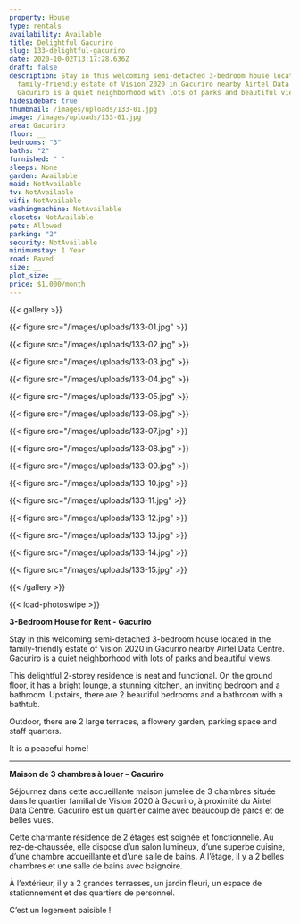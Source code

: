 ```yaml
---
property: House
type: rentals
availability: Available
title: Delightful Gacuriro
slug: 133-delightful-gacuriro
date: 2020-10-02T13:17:28.636Z
draft: false
description: Stay in this welcoming semi-detached 3-bedroom house located in the
  family-friendly estate of Vision 2020 in Gacuriro nearby Airtel Data Centre.
  Gacuriro is a quiet neighborhood with lots of parks and beautiful views.
hidesidebar: true
thumbnail: /images/uploads/133-01.jpg
image: /images/uploads/133-01.jpg
area: Gacuriro
floor: __
bedrooms: "3"
baths: "2"
furnished: " "
sleeps: None
garden: Available
maid: NotAvailable
tv: NotAvailable
wifi: NotAvailable
washingmachine: NotAvailable
closets: NotAvailable
pets: Allowed
parking: "2"
security: NotAvailable
minimumstay: 1 Year
road: Paved
size: __
plot_size: __
price: $1,000/month
---
```

{{< gallery >}}

{{< figure src="/images/uploads/133-01.jpg" >}}

{{< figure src="/images/uploads/133-02.jpg" >}}

{{< figure src="/images/uploads/133-03.jpg" >}}

{{< figure src="/images/uploads/133-04.jpg" >}}

{{< figure src="/images/uploads/133-05.jpg" >}}

{{< figure src="/images/uploads/133-06.jpg" >}}

{{< figure src="/images/uploads/133-07.jpg" >}}

{{< figure src="/images/uploads/133-08.jpg" >}}

{{< figure src="/images/uploads/133-09.jpg" >}}

{{< figure src="/images/uploads/133-10.jpg" >}}

{{< figure src="/images/uploads/133-11.jpg" >}}

{{< figure src="/images/uploads/133-12.jpg" >}}

{{< figure src="/images/uploads/133-13.jpg" >}}

{{< figure src="/images/uploads/133-14.jpg" >}}

{{< figure src="/images/uploads/133-15.jpg" >}}

{{< /gallery >}}

{{< load-photoswipe >}}

**3-Bedroom House for Rent - Gacuriro**

Stay in this welcoming semi-detached 3-bedroom house located in the family-friendly estate of Vision 2020 in Gacuriro nearby Airtel Data Centre. Gacuriro is a quiet neighborhood with lots of parks and beautiful views.

This delightful 2-storey residence is neat and functional. On the ground floor, it has a bright lounge, a stunning kitchen, an inviting bedroom and a bathroom. Upstairs, there are 2 beautiful bedrooms and a bathroom with a bathtub.

Outdoor, there are 2 large terraces, a flowery garden, parking space and staff quarters.

It is a peaceful home!

- - -

**Maison de 3 chambres à louer – Gacuriro**

Séjournez dans cette accueillante maison jumelée de 3 chambres située dans le quartier familial de Vision 2020 à Gacuriro, à proximité du Airtel Data Centre. Gacuriro est un quartier calme avec beaucoup de parcs et de belles vues.

Cette charmante résidence de 2 étages est soignée et fonctionnelle. Au rez-de-chaussée, elle dispose d’un salon lumineux, d’une superbe cuisine, d’une chambre accueillante et d’une salle de bains. A l’étage, il y a 2 belles chambres et une salle de bains avec baignoire.

À l’extérieur, il y a 2 grandes terrasses, un jardin fleuri, un espace de stationnement et des quartiers de personnel.

C’est un logement paisible !